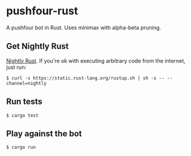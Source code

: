 # pushfour-rust
A pushfour bot in Rust. Uses minimax with alpha-beta pruning.

## Get Nightly Rust
[Nightly Rust](https://doc.rust-lang.org/book/nightly-rust.html). If you're ok with executing arbitrary code from the internet, just run:

    $ curl -s https://static.rust-lang.org/rustup.sh | sh -s -- --channel=nightly

## Run tests

    $ cargo test

## Play against the bot

    $ cargo run

